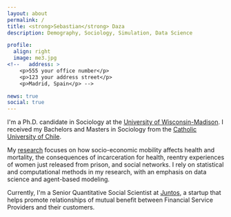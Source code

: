 ```yaml
---
layout: about
permalink: /
title: <strong>Sebastian</strong> Daza
description: Demography, Sociology, Simulation, Data Science

profile:
  align: right
  image: me3.jpg
<!--   address: >
    <p>555 your office number</p>
    <p>123 your address street</p>
    <p>Madrid, Spain</p> -->

news: true
social: true
---
```


I'm a Ph.D. candidate in Sociology at the [University of Wisconsin-Madison](http://www.ssc.wisc.edu/soc/). I received my Bachelors and Masters in Sociology from the [Catholic University of Chile](http://sociologia.uc.cl/).

My [research](/projects/) focuses on how socio-economic mobility affects health and mortality, the consequences of incarceration for health, reentry experiences of women just released from prison, and social networks. I rely on statistical and computational methods in my research, with an emphasis on data science and agent-based modeling.

Currently, I'm a Senior Quantitative Social Scientist at [Juntos](http://juntosglobal.com/), a startup that helps promote relationships of mutual benefit between Financial Service Providers and their customers.

<!-- Write your biography here. Tell the world about yourself. Link to your favorite [subreddit](http://reddit.com){:target="\_blank"}. You can put a picture in, too. The code is already in, just name your picture `prof_pic.jpg` and put it in the `img/` folder.

Put your address / P.O. box / other info right below your picture. You can also disable any these elements by editing `profile` property of the YAML header of your `_pages/about.md`. Edit `_bibliography/papers.bib` and Jekyll will render your [publications page](/al-folio/publications/) automatically.

Link to your social media connections, too. This theme is set up to use [Font Awesome icons](http://fortawesome.github.io/Font-Awesome/){:target="\_blank"} and [Academicons](https://jpswalsh.github.io/academicons/){:target="\_blank"}, like the ones below. Add your Facebook, Twitter, LinkedIn, Google Scholar, or just disable all of them.
 -->
